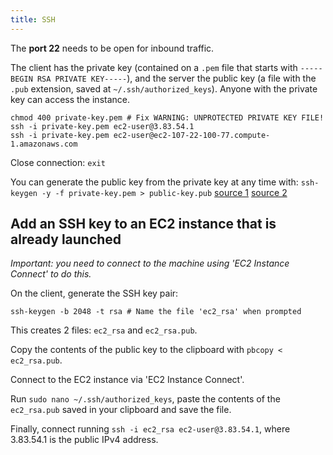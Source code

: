 ```yaml
---
title: SSH
---
```


The **port 22** needs to be open for inbound traffic.

The client has the private key (contained on a `.pem` file that starts with `-----BEGIN RSA PRIVATE KEY-----`), and the server the public key (a file with the `.pub` extension, saved at `~/.ssh/authorized_keys`). Anyone with the private key can access the instance.

```shell
chmod 400 private-key.pem # Fix WARNING: UNPROTECTED PRIVATE KEY FILE!
ssh -i private-key.pem ec2-user@3.83.54.1
ssh -i private-key.pem ec2-user@ec2-107-22-100-77.compute-1.amazonaws.com
```

Close connection: `exit`

You can generate the public key from the private key at any time with: `ssh-keygen -y -f private-key.pem > public-key.pub` [source 1](https://askubuntu.com/questions/46424/how-do-i-add-ssh-keys-to-authorized-keys-file#comment372754_46425) [source 2](https://serverfault.com/a/52287)

## Add an SSH key to an EC2 instance that is already launched

_Important: you need to connect to the machine using 'EC2 Instance Connect' to do this._

On the client, generate the SSH key pair:

```shell
ssh-keygen -b 2048 -t rsa # Name the file 'ec2_rsa' when prompted
```

This creates 2 files: `ec2_rsa` and `ec2_rsa.pub`.

Copy the contents of the public key to the clipboard with `pbcopy < ec2_rsa.pub`.

Connect to the EC2 instance via 'EC2 Instance Connect'.

Run `sudo nano ~/.ssh/authorized_keys`, paste the contents of the `ec2_rsa.pub` saved in your clipboard and save the file.

Finally, connect running `ssh -i ec2_rsa ec2-user@3.83.54.1`, where 3.83.54.1 is the public IPv4 address.
